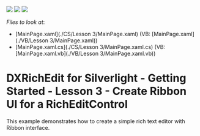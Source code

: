 <!-- default badges list -->
![](https://img.shields.io/endpoint?url=https://codecentral.devexpress.com/api/v1/VersionRange/128606024/11.1.4%2B)
[![](https://img.shields.io/badge/Open_in_DevExpress_Support_Center-FF7200?style=flat-square&logo=DevExpress&logoColor=white)](https://supportcenter.devexpress.com/ticket/details/E3313)
[![](https://img.shields.io/badge/📖_How_to_use_DevExpress_Examples-e9f6fc?style=flat-square)](https://docs.devexpress.com/GeneralInformation/403183)
<!-- default badges end -->
<!-- default file list -->
*Files to look at*:

* [MainPage.xaml](./CS/Lesson 3/MainPage.xaml) (VB: [MainPage.xaml](./VB/Lesson 3/MainPage.xaml))
* [MainPage.xaml.cs](./CS/Lesson 3/MainPage.xaml.cs) (VB: [MainPage.xaml.vb](./VB/Lesson 3/MainPage.xaml.vb))
<!-- default file list end -->
# DXRichEdit for Silverlight - Getting Started - Lesson 3 - Create Ribbon UI for a RichEditControl


<p>This example demonstrates how to create a simple rich text editor with Ribbon interface.</p><br />


<br/>


